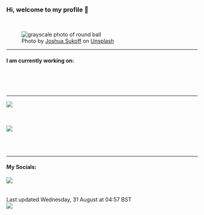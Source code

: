 <h3>Hi, welcome to my profile 👋</h3>

<br />
<figure>
  <img
    src="https://images.unsplash.com/photo-1612479570580-c869e4572306?crop=entropy&cs=tinysrgb&fit=max&fm=jpg&ixid=MnwyNzQ3MDB8MHwxfHJhbmRvbXx8fHx8fHx8fDE2NjE5MTEyODE&ixlib=rb-1.2.1&q=80&w=1080&auto=format"
    alt="grayscale photo of round ball" 
  />
  <figcaption>Photo by <a
    href="https://unsplash.com/@joshuas?utm_source=Profile%20readme&utm_medium=referral">Joshua Sukoff</a> on <a
    href="https://unsplash.com/?utm_source=Profile%20readme&utm_medium=referral">Unsplash</a></figcaption>
</figure>


<hr />
<h4>I am currently working on:</h4>
<a href=""></a>

<br /><br /><br />

<hr />
<img
  src="https://github-readme-stats.vercel.app/api?username=shanelucy&show_icons=true&theme=calm"
/>
<br /><br /><br />

<img 
  src="https://github-readme-stats.vercel.app/api/top-langs/?username=shanelucy&theme=calm"
/>
<br /><br /><br /><br />
<hr />
<h4>My Socials:</h4>
<a href="https://uk.linkedin.com/in/shane-lucy-4735b616a">
  <img
    src="https://img.shields.io/badge/linkedin%20-%230077B5.svg?&style=for-the-badge&logo=linkedin&logoColor=white"
  />
</a>
<br /><br /><br />
Last updated Wednesday, 31 August at 04:57 BST
<br />
<img
  src="https://github.com/ShaneLucy/ShaneLucy/workflows/README%20build/badge.svg"
/>
